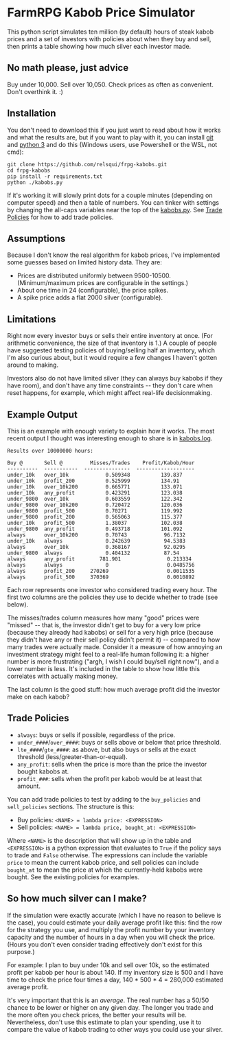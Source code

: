 # FarmRPG Kabob Price Simulator

This python script simulates ten million (by default) hours of steak kabob prices and a set of investors with policies about when they buy and sell, then prints a table showing how much silver each investor made.

## No math please, just advice

Buy under 10,000. Sell over 10,050. Check prices as often as convenient. Don't overthink it. :)

## Installation

You don't need to download this if you just want to read about how it works and what the results are, but if you want to play with it, you can install [git](https://git-scm.com/downloads) and [python 3](https://www.python.org/downloads/) and do this (Windows users, use Powershell or the WSL, not cmd):

```
git clone https://github.com/relsqui/frpg-kabobs.git
cd frpg-kabobs
pip install -r requirements.txt
python ./kabobs.py
```

If it's working it will slowly print dots for a couple minutes (depending on computer speed) and then a table of numbers. You can tinker with settings by changing the all-caps variables near the top of the [kabobs.py](kabobs.py). See [Trade Policies](#trade-policies) for how to add trade policies.

## Assumptions

Because I don't know the real algorithm for kabob prices, I've implemented some guesses based on limited history data. They are:

* Prices are distributed uniformly between 9500-10500. (Minimum/maximum prices are configurable in the settings.)
* About one time in 24 (configurable), the price spikes.
* A spike price adds a flat 2000 silver (configurable).

## Limitations

Right now every investor buys or sells their entire inventory at once. (For arithmetic convenience, the size of that inventory is 1.) A couple of people have suggested testing policies of buying/selling half an inventory, which I'm also curious about, but it would require a few changes I haven't gotten around to making.

Investors also do not have limited silver (they can always buy kabobs if they have room), and don't have any time constraints -- they don't care when reset happens, for example, which might affect real-life decisionmaking.

## Example Output

This is an example with enough variety to explain how it works. The most recent output I thought was interesting enough to share is in [kabobs.log](kabobs.log).

```
Results over 10000000 hours:

Buy @       Sell @         Misses/Trades    Profit/Kabob/Hour
----------  -----------  ---------------  -------------------
under_10k   over_10k            0.509348          139.837
under_10k   profit_200          0.525999          134.91
under_10k   over_10k200         0.665771          133.071
under_10k   any_profit          0.423291          123.038
under_9800  over_10k            0.603559          122.342
under_9800  over_10k200         0.720472          120.036
under_9800  profit_500          0.70271           119.992
under_9800  profit_200          0.565063          115.377
under_10k   profit_500          1.38037           102.038
under_9800  any_profit          0.493718          101.092
always      over_10k200         0.70743            96.7132
under_10k   always              0.242639           94.5383
always      over_10k            0.368167           92.0295
under_9800  always              0.404132           87.54
always      any_profit        781.901               0.213334
always      always              0                   0.0485756
always      profit_200     270269                   0.0011535
always      profit_500     370369                   0.0010892
```

Each row represents one investor who considered trading every hour. The first two columns are the policies they use to decide whether to trade (see below).

The misses/trades column measures how many "good" prices were "missed" -- that is, the investor didn't get to buy for a very low price (because they already had kabobs) or sell for a very high price (because they didn't have any or their sell policy didn't permit it) -- compared to how many trades were actually made. Consider it a measure of how annoying an investment strategy might feel to a real-life human following it: a higher number is more frustrating ("argh, I wish I could buy/sell right now"), and a lower number is less. It's included in the table to show how little this correlates with actually making money.

The last column is the good stuff: how much average profit did the investor make on each kabob?

## Trade Policies

* `always`: buys or sells if possible, regardless of the price.
* `under_####`/`over_####`: buys or sells above or below that price threshold.
* `lte_####`/`gte_####`: as above, but also buys or sells at the exact threshold (less/greater-than-or-equal).
* `any_profit`: sells when the price is more than the price the investor bought kabobs at.
* `profit_###`: sells when the profit per kabob would be at least that amount.

You can add trade policies to test by adding to the `buy_policies` and `sell_policies` sections. The structure is this:

 * Buy policies: `<NAME> = lambda price: <EXPRESSION>`
 * Sell policies: `<NAME> = lambda price, bought_at: <EXPRESSION>`

Where `<NAME>` is the description that will show up in the table and `<EXPRESSION>` is a python expression that evaluates to `True` if the policy says to trade and `False` otherwise. The expressions can include the variable `price` to mean the current kabob price, and sell policies can include `bought_at` to mean the price at which the currently-held kabobs were bought. See the existing policies for examples.

## So how much silver can I make?

If the simulation were exactly accurate (which I have no reason to believe is the case), you could estimate your daily average profit like this: find the row for the strategy you use, and multiply the profit number by your inventory capacity and the number of hours in a day when you will check the price. (Hours you don't even consider trading effectively don't exist for this purpose.)

For example: I plan to buy under 10k and sell over 10k, so the estimated profit per kabob per hour is about 140. If my inventory size is 500 and I have time to check the price four times a day, 140 * 500 * 4 = 280,000 estimated average profit.

It's very important that this is an *average*. The real number has a 50/50 chance to be lower or higher on any given day. The longer you trade and the more often you check prices, the better your results will be. Nevertheless, don't use this estimate to plan your spending, use it to compare the value of kabob trading to other ways you could use your silver.
